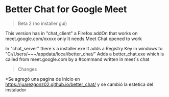 # Better Chat for Google Meet
> Beta 2 (no installer gui)

This version has in "chat_client" a Firefox addOn that works on meet.google.com/xxxxx only
    It needs Meet Chat opened to work

In "chat_server" there´s a installer.exe 
It adds a Registry Key in windows to "C:/Users/~~~/appdata/local/better_chat/" 
Adds a better_chat.exe which is called from meet.google.com by a #command written in meet´s chat

>Changes

*Se agregó una pagina de inicio en https://juarezgonz02.github.io/better_chat/ y se cambió la estetica del instalador